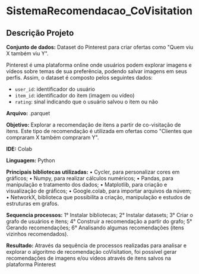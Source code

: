 # SistemaRecomendacao_CoVisitation

## Descrição Projeto

**Conjunto de dados:**
Dataset do Pinterest para criar ofertas como "Quem viu X também viu Y".

Pinterest é uma plataforma online onde usuários podem explorar imagens e vídeos sobre temas de sua preferência, podendo salvar imagens em seus perfis. Assim, o dataset é composto pelos seguintes dados:

- `user_id`: identificador do usuário
- `item_id`: identificador do item (imagem ou vídeo)
- `rating`: sinal indicando que o usuário salvou o item ou não

**Arquivo:** .parquet

**Objetivo:**
Explorar a recomendação de itens a partir de co-visitação de itens. Este tipo de recomendação é utilizada em ofertas como "Clientes que compraram X também compraram Y". 

**IDE:** Colab

**Linguagem:** Python 

**Principais bibliotecas utilizadas:**
•	Cycler, para personalizar cores em gráficos;
•	Numpy, para realizar cálculos numéricos;
•	Pandas, para manipulação e tratamento dos dados;
•	Matplotlib, para criação e visualização de gráficos;
•	Google.colab, para importar arquivos da núvem;
•	NetworkX, biblioteca que possibilita a criação, manipulação e estudos de estruturas em grafos.


**Sequencia processos:**
1° Instalar bibliotecas;
2° Instalar datasets;
3° Criar o grafo de usuários e itens;
4° Construir a recomendação a partir do grafo;
5° Gerando recomendações;
6° Analisando algumas recomendações (itens vizinhos recomendados).

**Resultado:**
Através da sequência de processos realizadas para analisar e explorar o algoritmo de recomendação coVisitation, foi possível gerar recomendações de imagens e/ou vídeos através de itens salvos na plataforma Pinterest
